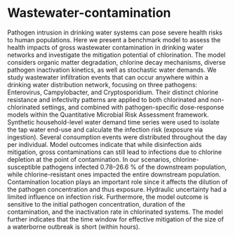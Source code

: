 # Wastewater-contamination

Pathogen intrusion in drinking water systems can pose severe health risks to human populations. Here we present a benchmark model to assess the health impacts of gross wastewater contamination in drinking water networks and investigate the mitigation potential of chlorination. The model considers organic matter degradation, chlorine decay mechanisms, diverse pathogen inactivation kinetics, as well as stochastic water demands. 
We study wastewater infiltration events that can occur anywhere within a drinking water distribution network, focusing on three pathogens: Enterovirus, Campylobacter, and Cryptosporidium. Their distinct chlorine resistance and infectivity patterns are applied to both chlorinated and non-chlorinated settings, and combined with pathogen-specific dose-response models within the Quantitative Microbial Risk Assessment framework. Synthetic household-level water demand time series were used to isolate the tap water end-use and calculate the infection risk (exposure via ingestion). Several consumption events were distributed throughout the day per individual. Model outcomes indicate that while disinfection aids mitigation, gross contaminations can still lead to infections due to chlorine depletion at the point of contamination. 
In our scenarios, chlorine-susceptible pathogens infected 0.78–26.6 % of the downstream population, while chlorine-resistant ones impacted the entire downstream population. 
Contamination location plays an important role since it affects the dilution of the pathogen concentration and thus exposure. Hydraulic uncertainty had a limited influence on infection risk. Furthermore, the model outcome is sensitive to the initial pathogen concentration, duration of the contamination, and the inactivation rate in chlorinated systems. The model further indicates that the time window for effective mitigation of the size of a waterborne outbreak is short (within hours).
